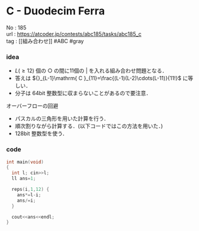 # C - Duodecim Ferra

No	: 185  
url	: https://atcoder.jp/contests/abc185/tasks/abc185_c  
tag	: [[組み合わせ]]  #ABC #gray

### idea
- $L(\ge 12)$ 個の $\bigcirc$ の間に11個の $|$ を入れる組み合わせ問題となる．
- 答えは ${}_{L-1}\mathrm{ C }_{11}=\frac{(L-1)(L-2)\cdots(L-11)}{11!}$ に等しい．
- 分子は 64bit 整数型に収まらないことがあるので要注意．

オーバーフローの回避
- パスカルの三角形を用いた計算を行う．
- 順次割りながら計算する．(以下コードではこの方法を用いた．)
- 128bit 整数型を使う．


### code
```cpp
int	main(void)
{
  int l; cin>>l;
  ll ans=1;

  reps(i,1,12) {
    ans*=l-i;
    ans/=i;
  }

  cout<<ans<<endl;
}
```